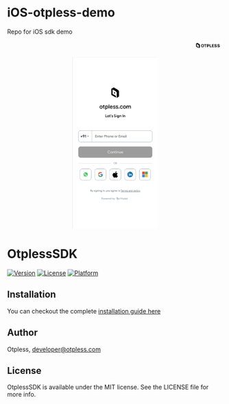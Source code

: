 # iOS-otpless-demo
Repo for iOS sdk demo


<p align="right">
  <img src="https://github.com/otpless-tech/Otpless-iOS-SDK/blob/main/otpless.svg" height="20"/>
</p>
<p align="center">
  <img src="https://github.com/otpless-tech/Otpless-iOS-SDK/blob/main/loginPage.png" height="400"/>
</p>

# OtplessSDK

[![Version](https://img.shields.io/cocoapods/v/OtplessSDK.svg?style=flat)](https://cocoapods.org/pods/OtplessSDK)
[![License](https://img.shields.io/cocoapods/l/OtplessSDK.svg?style=flat)](https://cocoapods.org/pods/OtplessSDK)
[![Platform](https://img.shields.io/cocoapods/p/OtplessSDK.svg?style=flat)](https://cocoapods.org/pods/OtplessSDK)

## Installation

You can checkout the complete [installation guide here](https://otpless.com/platforms/ios)
## Author

Otpless, developer@otpless.com

## License

OtplessSDK is available under the MIT license. See the LICENSE file for more info.
